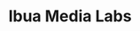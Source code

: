 ---
title: "Ibua Media Labs"
institution: Ibua Africa
image: "/images/education/ibua.jpg"
dateCompleted: "2017-08-01"
---